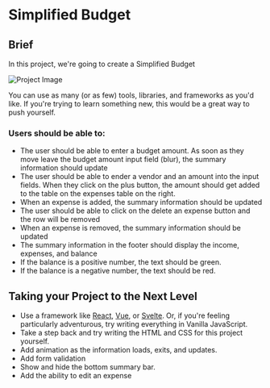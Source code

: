 # Simplified Budget

## Brief

In this project, we're going to create a Simplified Budget

![Project Image](https://coachtestprep.s3.amazonaws.com/direct-uploads/user-117025/9d87fd47-f515-4bb1-99d0-f581b6767418/COVER-simplfied-budget.png)

You can use as many (or as few) tools, libraries, and frameworks as you'd like. If you're trying to learn something new, this would be a great way to push yourself.

### Users should be able to:

- The user should be able to enter a budget amount. As soon as they move leave the budget amount input field (blur), the summary information should update
- The user should be able to ender a vendor and an amount into the input fields. When they click on the plus button, the amount should get added to the table on the expenses table on the right.
- When an expense is added, the summary information should be updated
- The user should be able to click on the delete an expense button and the row will be removed
- When an expense is removed, the summary information should be updated
- The summary information in the footer should display the income, expenses, and balance
- If the balance is a positive number, the text should be green.
- If the balance is a negative number, the text should be red.


## Taking your Project to the Next Level

- Use a framework like [React](http://react.com), [Vue](https://vuejs.org/), or [Svelte](https://svelte.dev/). Or, if you're feeling particularly adventurous, try writing everything in Vanilla JavaScript.
- Take a step back and try writing the HTML and CSS for this project yourself.
- Add animation as the information loads, exits, and updates.
- Add form validation
- Show and hide the bottom summary bar.
- Add the ability to edit an expense
